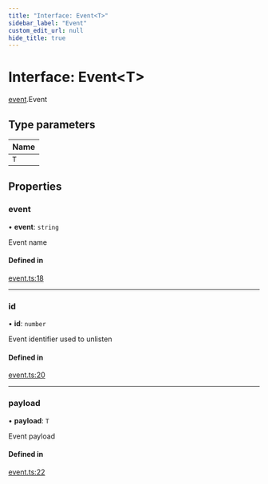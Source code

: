 ```yaml
---
title: "Interface: Event<T>"
sidebar_label: "Event"
custom_edit_url: null
hide_title: true
---
```


# Interface: Event<T\>

[event](../modules/event.md).Event

## Type parameters

| Name |
| :------ |
| `T` |

## Properties

### event

• **event**: `string`

Event name

#### Defined in

[event.ts:18](https://github.com/tauri-apps/tauri/blob/af634db/tooling/api/src/event.ts#L18)

___

### id

• **id**: `number`

Event identifier used to unlisten

#### Defined in

[event.ts:20](https://github.com/tauri-apps/tauri/blob/af634db/tooling/api/src/event.ts#L20)

___

### payload

• **payload**: `T`

Event payload

#### Defined in

[event.ts:22](https://github.com/tauri-apps/tauri/blob/af634db/tooling/api/src/event.ts#L22)

